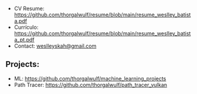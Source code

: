 - CV Resume: https://github.com/thorgalwulf/resume/blob/main/resume_weslley_batista.pdf
- Currículo: https://github.com/thorgalwulf/resume/blob/main/resume_weslley_batista_pt.pdf
- Contact: weslleyskah@gmail.com

## Projects: 
- ML: https://github.com/thorgalwulf/machine_learning_projects
- Path Tracer: https://github.com/thorgalwulf/path_tracer_vulkan
